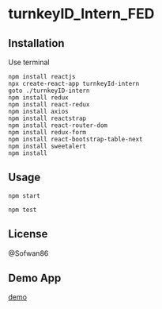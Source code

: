 # turnkeyID_Intern_FED

## Installation

Use terminal

```npm
npm install reactjs
npx create-react-app turnkeyId-intern
goto ./turnkeyID-intern
npm install redux
npm install react-redux
npm install axios
npm install reactstrap
npm install react-router-dom
npm install redux-form
npm install react-bootstrap-table-next
npm install sweetalert
npm install
```

## Usage

```start
npm start
```
```test
npm test
```
## License
@Sofwan86
## Demo App
<a href="https://drive.google.com/file/d/1Ke5BDRneBVxLblLSWiUQQnSicebiiSE_/view?usp=sharing" title="this">
  demo
